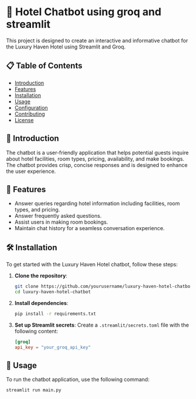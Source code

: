 # 🏨 Hotel Chatbot using groq and streamlit

This project is designed to create an interactive and informative chatbot for the Luxury Haven Hotel using Streamlit and Groq.

## 📋 Table of Contents

- [Introduction](#introduction)
- [Features](#features)
- [Installation](#installation)
- [Usage](#usage)
- [Configuration](#configuration)
- [Contributing](#contributing)
- [License](#license)

## 🎉 Introduction

The  chatbot is a user-friendly application that helps potential guests inquire about hotel facilities, room types, pricing, availability, and make bookings. The chatbot provides crisp, concise responses and is designed to enhance the user experience.

## 🌟 Features

- Answer queries regarding hotel information including facilities, room types, and pricing.
- Answer frequently asked questions.
- Assist users in making room bookings.
- Maintain chat history for a seamless conversation experience.

## 🛠️ Installation

To get started with the Luxury Haven Hotel chatbot, follow these steps:

1. **Clone the repository**:
    ```bash
    git clone https://github.com/yourusername/luxury-haven-hotel-chatbot.git
    cd luxury-haven-hotel-chatbot
    ```

2. **Install dependencies**:
    ```bash
    pip install -r requirements.txt
    ```

3. **Set up Streamlit secrets**:
    Create a `.streamlit/secrets.toml` file with the following content:
    ```toml
    [groq]
    api_key = "your_groq_api_key"
    ```

## 🚀 Usage

To run the chatbot application, use the following command:

```bash
streamlit run main.py
